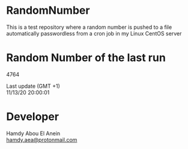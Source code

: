 # RandomNumber    
This is a test repository where a random number is pushed to a file automatically passwordless from a cron job in my Linux CentOS server    
# Random Number of the last run   
4764
      
Last update (GMT +1)    
11/13/20 20:00:01
# Developer    
Hamdy Abou El Anein   
hamdy.aea@protonmail.com
